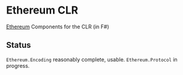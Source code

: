 # Ethereum CLR

[Ethereum](https://www.ethereum.org) Components for the CLR (in F#)

## Status

`Ethereum.Encoding` reasonably complete, usable.
`Ethereum.Protocol` in progress.
